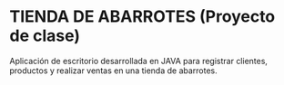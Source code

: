 # TIENDA DE ABARROTES (Proyecto de clase)
Aplicación de escritorio desarrollada en JAVA para registrar clientes, productos y realizar ventas en una tienda de abarrotes.
